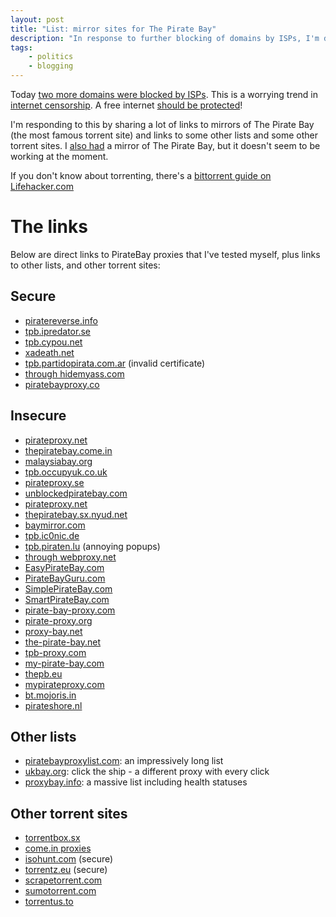 ```yaml
---
layout: post
title: "List: mirror sites for The Pirate Bay"
description: "In response to further blocking of domains by ISPs, I'm deliberately sharing and promoting torrent sites to push back against web censorship"
tags:
    - politics
    - blogging
---
```


Today [two more domains were blocked by ISPs](http://www.bbc.co.uk/news/technology-23408107). This is a worrying trend in [internet censorship](https://en.wikipedia.org/wiki/Internet_censorship). A free internet [should be protected](http://www.dontcensorthenet.com/)!

I'm responding to this by sharing a lot of links to mirrors of The Pirate Bay (the most famous torrent site) and links to some other lists and some other torrent sites. I [also had](/2012/07/16/my-piratebay-mirror/) a mirror of The Pirate Bay, but it doesn't seem to be working at the moment.

If you don't know about torrenting, there's a [bittorrent guide on Lifehacker.com](http://lifehacker.com/285489/a-beginners-guide-to-bittorrent)

The links
===

Below are direct links to PirateBay proxies that I've tested myself, plus links to other lists, and other torrent sites:

Secure
---

- [piratereverse.info](https://piratereverse.info/)
- [tpb.ipredator.se](https://tpb.ipredator.se/)
- [tpb.cypou.net](https://tpb.cypou.net/)
- [xadeath.net](https://xadeath.net:444/)
- [tpb.partidopirata.com.ar](https://tpb.partidopirata.com.ar/) (invalid certificate)
- [through hidemyass.com](https://7.hidemyass.com/ip-1/encoded/czovL3RoZXBpcmF0ZWJheS5zeC8%3D&f=norefer)
- [piratebayproxy.co](https://piratebayproxy.co)

Insecure
---

- [pirateproxy.net](http://pirateproxy.net/)
- [thepiratebay.come.in](http://thepiratebay.come.in/)
- [malaysiabay.org](http://malaysiabay.org)
- [tpb.occupyuk.co.uk](http://tpb.occupyuk.co.uk/)
- [pirateproxy.se](http://pirateproxy.se)
- [unblockedpiratebay.com](http://unblockedpiratebay.com/)
- [pirateproxy.net](http://pirateproxy.net/)
- [thepiratebay.sx.nyud.net](http://thepiratebay.sx.nyud.net/)
- [baymirror.com](http://baymirror.com/)
- [tpb.ic0nic.de](http://tpb.ic0nic.de/)
- [tpb.piraten.lu](http://tpb.piraten.lu/) (annoying popups)
- [through webproxy.net](http://webproxy.net/view?q=http%3A%2F%2Fthepiratebay.sx)
- [EasyPirateBay.com](http://EasyPirateBay.com)
- [PirateBayGuru.com](http://PirateBayGuru.com)
- [SimplePirateBay.com](http://SimplePirateBay.com)
- [SmartPirateBay.com](http://SmartPirateBay.com)
- [pirate-bay-proxy.com](http://pirate-bay-proxy.com)
- [pirate-proxy.org](http://pirate-proxy.org)
- [proxy-bay.net](http://proxy-bay.net)
- [the-pirate-bay.net](http://the-pirate-bay.net)
- [tpb-proxy.com](http://tpb-proxy.com)
- [my-pirate-bay.com](http://my-pirate-bay.com)
- [thepb.eu](http://thepb.eu)
- [mypirateproxy.com](http://mypirateproxy.com)
- [bt.mojoris.in](http://bt.mojoris.in)
- [pirateshore.nl](http://www.pirateshore.nl)

Other lists
---

- [piratebayproxylist.com](http://www.piratebayproxylist.com/): an impressively long list
- [ukbay.org](http://ukbay.org/): click the ship - a different proxy with every click
- [proxybay.info](http://proxybay.info/): a massive list including health statuses

Other torrent sites
---

- [torrentbox.sx](http://torrentbox.sx)
- [come.in proxies](http://come.in)
- [isohunt.com](https://isohunt.com/) (secure)
- [torrentz.eu](https://torrentz.eu/) (secure)
- [scrapetorrent.com](http://www.scrapetorrent.com/)
- [sumotorrent.com](http://www.sumotorrent.com/)
- [torrentus.to](http://torrentus.to/)
